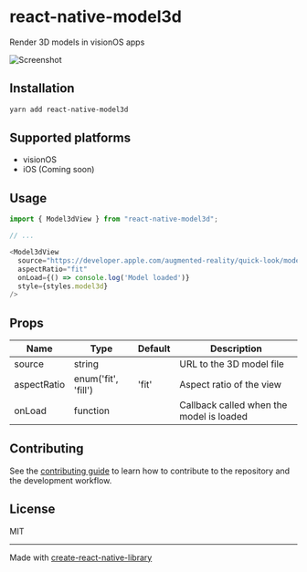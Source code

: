 # react-native-model3d

Render 3D models in visionOS apps

![Screenshot](https://github.com/okwasniewski/react-native-model3d/assets/52801365/bf5d7800-2884-4b78-8f76-7b96b8fab080)

## Installation

```sh
yarn add react-native-model3d
```

## Supported platforms
- visionOS
- iOS (Coming soon)

## Usage

```js
import { Model3dView } from "react-native-model3d";

// ...

<Model3dView
  source="https://developer.apple.com/augmented-reality/quick-look/models/stratocaster/fender_stratocaster.usdz"
  aspectRatio="fit"
  onLoad={() => console.log('Model loaded')}
  style={styles.model3d}
/>
```

## Props

| Name   | Type   | Default | Description |
| ------ | ------ | ------- | ----------- |
| source | string |         | URL to the 3D model file |
| aspectRatio | enum('fit', 'fill') | 'fit' | Aspect ratio of the view |
| onLoad | function | | Callback called when the model is loaded |


## Contributing

See the [contributing guide](CONTRIBUTING.md) to learn how to contribute to the repository and the development workflow.

## License

MIT

---

Made with [create-react-native-library](https://github.com/callstack/react-native-builder-bob)
